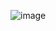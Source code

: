 ![image](https://github.com/Young-Kim-7/DataCamp/assets/133941160/068f65af-d243-4c3f-8b10-a97269cc625a)
